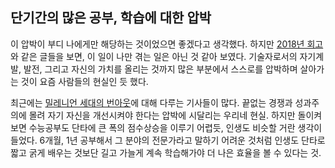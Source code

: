 
단기간의 많은 공부, 학습에 대한 압박 
-------------- 

이 압박이 부디 나에게만 해당하는 것이었으면 좋겠다고 생각했다. 하지만 [2018년 회고](https://velog.io/@chris/번역-2018년-내가-모르는-기술들-rnjr3h8mgj) 와 같은 글들을 보면, 이 일이 나만 겪는 일은 아닌 것 같아 보였다. 기술자로서의 자기계발, 발전, 그리고 자신의 가치를 올리는 것까지 많은 부분에서 스스로를 압박하며 살아가는 것이 요즘 사람들의 현실인 듯 했다.

최근에는 [밀레니언 세대의 번아웃](https://www.buzzfeednews.com/article/annehelenpetersen/millennials-burnout-generation-debt-work)에 대해 다루는 기사들이 많다. 끝없는 경쟁과 성과주의에 몰려 자기 자신을 개선시켜야 한다는 압박에 시달리는 우리네 현실. 하지만 돌이켜보면 수능공부도 단타에 큰 폭의 점수상승을 이루기 어렵듯, 인생도 비슷할 거란 생각이 들었다. 6개월, 1년 공부해서 그 분야의 전문가라고 말하기 어려운 것처럼 인생도 단타로 짧고 굵게 배우는 것보단 길고 가늘게 계속 학습해가야 더 나은 효율을 볼 수 있다는 것. 


